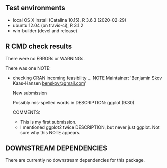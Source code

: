 ## Test environments
* local OS X install (Catalina 10.15), R 3.6.3 (2020-02-29)
* ubuntu 12.04 (on travis-ci), R 3.1.2
* win-builder (devel and release)

## R CMD check results
There were no ERRORs or WARNINGs.

There was one NOTE:
* checking CRAN incoming feasibility ... NOTE
  Maintainer: 'Benjamin Skov Kaas-Hansen <benskov@gmail.com>'
  
  New submission
  
  Possibly mis-spelled words in DESCRIPTION:
    ggplot (9:30)
    
  COMMENTS:
   - This is my first submission.
   - I mentioned ggplot2 twice DESCRIPTION, but never just ggplot. Not sure why this NOTE appears.

## DOWNSTREAM DEPENDENCIES
There are currently no downstream dependencies for this package.